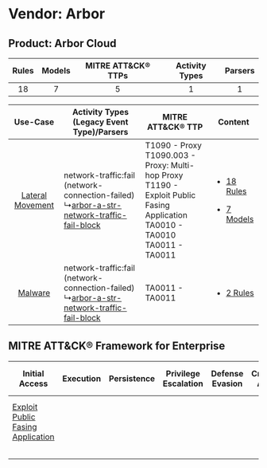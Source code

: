 Vendor: Arbor
=============
Product: Arbor Cloud
--------------------
| Rules | Models | MITRE ATT&CK® TTPs | Activity Types | Parsers |
|:-----:|:------:|:------------------:|:--------------:|:-------:|
|  18   |   7    |         5          |       1        |    1    |

|    Use-Case    | Activity Types (Legacy Event Type)/Parsers    | MITRE ATT&CK® TTP    | Content    |
|:----:| ---- | ---- | ---- |
| [Lateral Movement](../../../UseCases/uc_lateral_movement.md) |  network-traffic:fail (network-connection-failed)<br> ↳[arbor-a-str-network-traffic-fail-block](Ps/pC_arborastrnetworktrafficfailblock.md)<br> | T1090 - Proxy<br>T1090.003 - Proxy: Multi-hop Proxy<br>T1190 - Exploit Public Fasing Application<br>TA0010 - TA0010<br>TA0011 - TA0011<br> | [<ul><li>18 Rules</li></ul><ul><li>7 Models</li></ul>](RM/r_m_arbor_arbor_cloud_Lateral_Movement.md) |
|          [Malware](../../../UseCases/uc_malware.md)          |  network-traffic:fail (network-connection-failed)<br> ↳[arbor-a-str-network-traffic-fail-block](Ps/pC_arborastrnetworktrafficfailblock.md)<br> | TA0011 - TA0011<br>    | [<ul><li>2 Rules</li></ul>](RM/r_m_arbor_arbor_cloud_Malware.md)    |

MITRE ATT&CK® Framework for Enterprise
--------------------------------------
| Initial Access                                                                         | Execution | Persistence | Privilege Escalation | Defense Evasion | Credential Access | Discovery | Lateral Movement | Collection | Command and Control                                                                                                                       | Exfiltration | Impact |
| -------------------------------------------------------------------------------------- | --------- | ----------- | -------------------- | --------------- | ----------------- | --------- | ---------------- | ---------- | ----------------------------------------------------------------------------------------------------------------------------------------- | ------------ | ------ |
| [Exploit Public Fasing Application](https://attack.mitre.org/techniques/T1190)<br><br> |           |             |                      |                 |                   |           |                  |            | [Proxy: Multi-hop Proxy](https://attack.mitre.org/techniques/T1090/003)<br><br>[Proxy](https://attack.mitre.org/techniques/T1090)<br><br> |              |        |